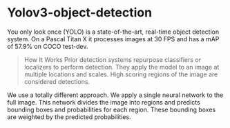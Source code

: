 # Yolov3-object-detection
You only look once (YOLO) is a state-of-the-art, real-time object detection system.
On a Pascal Titan X it processes images at 30 FPS and has a mAP of 57.9% on COCO test-dev.
>How It Works
Prior detection systems repurpose classifiers or localizers to perform detection. They apply the model to an image at multiple locations and scales. High scoring regions of the image are considered detections.

We use a totally different approach. We apply a single neural network to the full image. This network divides the image into regions and predicts bounding boxes and probabilities for each region. These bounding boxes are weighted by the predicted probabilities.
